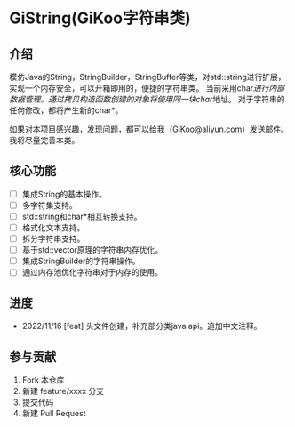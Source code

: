 # GiString(GiKoo字符串类)

## 介绍

模仿Java的String，StringBuilder，StringBuffer等类，对std::string进行扩展，实现一个内存安全，可以开箱即用的，便捷的字符串类。
当前采用char*进行内部数据管理。通过拷贝构造函数创建的对象将使用同一块char*地址。
对于字符串的任何修改，都将产生新的char*。

如果对本项目感兴趣，发现问题，都可以给我（GiKoo@aliyun.com）发送邮件。
我将尽量完善本类。

## 核心功能

- [ ] 集成String的基本操作。
- [ ] 多字符集支持。
- [ ] std::string和char*相互转换支持。
- [ ] 格式化文本支持。
- [ ] 拆分字符串支持。
- [ ] 基于std::vector原理的字符串内存优化。
- [ ] 集成StringBuilder的字符串操作。
- [ ] 通过内存池优化字符串对于内存的使用。

## 进度

- 2022/11/16 [feat] 头文件创建，补充部分类java api。追加中文注释。

## 参与贡献

1. Fork 本仓库
2. 新建 feature/xxxx 分支
3. 提交代码
4. 新建 Pull Request
